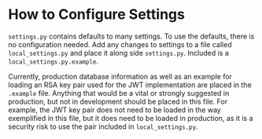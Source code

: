 # How to Configure Settings
`settings.py` contains defaults to many settings.  To use the defaults, there
is no configuration needed.  Add any changes to settings to a file called
`local_settings.py` and place it along side `settings.py`.  Included is a
`local_settings.py.example`.

Currently, production database information as well as an example for loading an
RSA key pair used for the JWT implementation are placed in the `.example` file. 
Anything that would be a vital or strongly suggested in production, but not in
development should be placed in this file.  For example, the JWT key pair does
not need to be loaded in the way exemplified in this file, but it does need to
be loaded in production, as it is a security risk to use the pair included in
`local_settings.py`.
